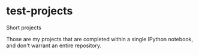 # test-projects
Short projects

Those are my projects that are completed within a single IPython notebook, and don't warrant an entire repository.
